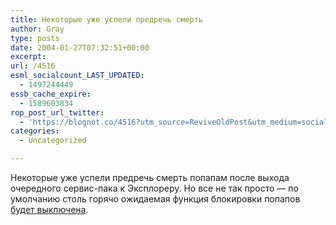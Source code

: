 ```yaml
---
title: Некоторые уже успели предречь смерть
author: Gray
type: posts
date: 2004-01-27T07:32:51+00:00
excerpt:
url: /4516
esml_socialcount_LAST_UPDATED:
  - 1497244449
essb_cache_expire:
  - 1589603834
rop_post_url_twitter:
  - 'https://blognot.co/4516?utm_source=ReviveOldPost&utm_medium=social&utm_campaign=ReviveOldPost'
categories:
  - Uncategorized

---
```








Некоторые уже успели предречь смерть попапам после выхода очередного сервис-пака к Эксплореру. Но все не так просто &#8212; по умолчанию столь горячо ожидаемая функция блокировки попапов <a href="http://www.internetnews.com/IAR/article.php/3303881" target="_blank">будет выключена</a>.